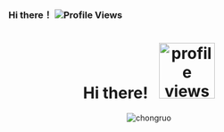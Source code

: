 ### Hi there！ ![Profile Views](https://komarev.com/ghpvc/?username=chongruo&color=blue)

<h1 align="center">Hi there! &nbsp; <img src="https://komarev.com/ghpvc/?username=chongruo&color=blue" width="100px" alt="profile views" /> </h1>


<p align="center"> <img src="https://github-readme-stats.vercel.app/api?username=chongruo&show_icons=true&include_all_commits=true&count_private=true" alt="chongruo" /> </p>











<!--
**chongruo/chongruo** is a ✨ _special_ ✨ repository because its `README.md` (this file) appears on your GitHub profile.

Here are some ideas to get you started:

- 🔭 I’m currently working on ...
- 🌱 I’m currently learning ...
- 👯 I’m looking to collaborate on ...
- 🤔 I’m looking for help with ...
- 💬 Ask me about ...
- 📫 How to reach me: ...
- 😄 Pronouns: ...
- ⚡ Fun fact: ...

[![My Github Stats](https://github-readme-stats.vercel.app/api?username=chongruo&show_icons=true&title_color=fff&icon_color=79ff97&text_color=9f9f9f&bg_color=151515)](https://github.com/samujjwaal)

[![moshfiqrony's github stats](https://github-readme-stats.vercel.app/api/pin/?username=chongruo&repo=pytorch-HED&theme=dark)](https://github.com/chongruo/pytorch-HED)

![Top Langs](https://github-readme-stats.vercel.app/api/top-langs/?username=chongruo&hide=TeX&layout=compact)

[![My Github Stats](https://github-readme-stats.vercel.app/api?username=chongruo&show_icons=true&include_all_commits=true&count_private=true)](https://github.com/chongruo)


-->
